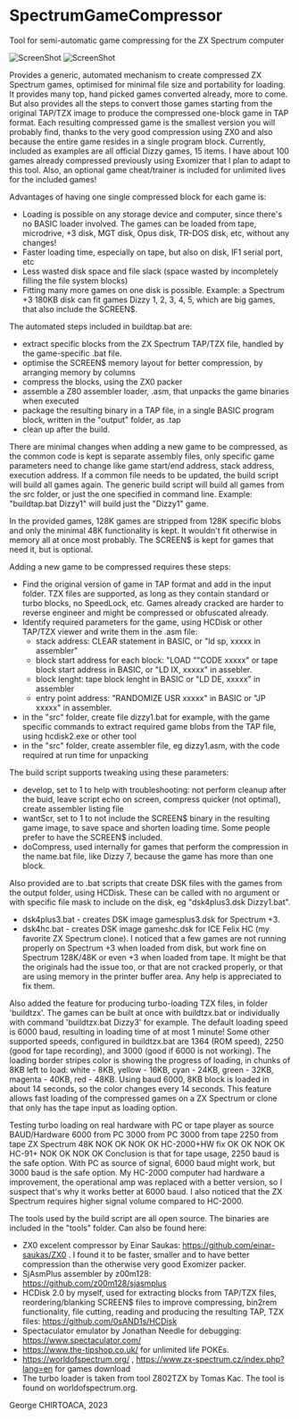 # SpectrumGameCompressor
Tool for semi-automatic game compressing for the ZX Spectrum computer

![ScreenShot](https://raw.githubusercontent.com/0sAND1s/SpectrumGameCompressor/main/SpectrumGameCompressor1.png)
![ScreenShot](https://raw.githubusercontent.com/0sAND1s/SpectrumGameCompressor/main/TurboLoadingTZX.png)

Provides a generic, automated mechanism to create compressed ZX Spectrum games, optimised for minimal file size and portability for loading.
It provides many top, hand picked games converted already, more to come. But also provides all the steps to convert those games starting from the original TAP/TZX image to produce the compressed one-block game in TAP format.
Each resulting compressed game is the smallest version you will probably find, thanks to the very good compression using ZX0 and also because the entire game resides in a single program block.
Currently, included as examples are all official Dizzy games, 15 items. I have about 100 games already compressed previously using Exomizer that I plan to adapt to this tool.
Also, an optional game cheat/trainer is included for unlimited lives for the included games!

Advantages of having one single compressed block for each game is:
- Loading is possible on any storage device and computer, since there's no BASIC loader involved. The games can be loaded from tape, microdrive, +3 disk, MGT disk, Opus disk, TR-DOS disk, etc, without any changes!
- Faster loading time, especially on tape, but also on disk, IF1 serial port, etc
- Less wasted disk space and file slack (space wasted by incompletely filling the file system blocks)
- Fitting many more games on one disk is possible. Example: a Spectrum +3 180KB disk can fit games Dizzy 1, 2, 3, 4, 5, which are big games, that also include the SCREEN$.

The automated steps included in buildtap.bat are:
- extract specific blocks from the ZX Spectrum TAP/TZX file, handled by the game-specific <name>.bat file.
- optimise the SCREEN$ memory layout for better compression, by arranging memory by columns
- compress the blocks, using the ZX0 packer
- assemble a Z80 assembler loader, <name>.asm, that unpacks the game binaries when executed
- package the resulting binary in a TAP file, in a single BASIC program block, written in the "output" folder, as <name>.tap
- clean up after the build.

There are minimal changes when adding a new game to be compressed, as the common code is kept is separate assembly files, only specific game parameters need to change like game start/end address, stack address, execution address.
If a common file needs to be updated, the build script will build all games again.
The generic build script will build all games from the src folder, or just the one specified in command line. Example: "buildtap.bat Dizzy1" will build just the "Dizzy1" game.

In the provided games, 128K games are stripped from 128K specific blobs and only the minimal 48K functionality is kept. It wouldn't fit otherwise in memory all at once most probably.
The SCREEN$ is kept for games that need it, but is optional.

Adding a new game to be compressed requires these steps:
- Find the original version of game in TAP format and add in the input folder. TZX files are supported, as long as they contain standard or turbo blocks, no SpeedLock, etc. Games already cracked are harder to reverse engineer and might be compressed or obfuscated already.
- Identify required parameters for the game, using HCDisk or other TAP/TZX viewer and write them in the .asm file: 
	- stack address: CLEAR statement in BASIC, or "ld sp, xxxxx in assembler"
	- block start address for each block: "LOAD ""CODE xxxxx" or tape block start address in BASIC, or "LD IX, xxxxx" in assebler.
	- block lenght: tape block lenght in BASIC or "LD DE, xxxxx" in assembler
	- entry point address: "RANDOMIZE USR xxxxx" in BASIC or "JP xxxxx" in assembler.
- in the "src" folder, create file dizzy1.bat for example, with the game specific commands to extract required game blobs from the TAP file, using hcdisk2.exe or other tool
- in the "src" folder, create assembler file, eg dizzy1.asm, with the code required at run time for unpacking

The build script supports tweaking using these parameters:
- develop, set to 1 to help with troubleshooting: not perform cleanup after the buid, leave script echo on screen, compress quicker (not optimal), create assembler listing file
- wantScr, set to 1 to not include the SCREEN$ binary in the resulting game image, to save space and shorten loading time. Some people prefer to have the SCREEN$ included.
- doCompress, used internally for games that perform the compression in the name.bat file, like Dizzy 7, because the game has more than one block.

Also provided are to .bat scripts that create DSK files with the games from the output folder, using HCDisk. 
These can be called with no argument or with specific file mask to include on the disk, eg "dsk4plus3.dsk Dizzy1.bat".
- dsk4plus3.bat - creates DSK image gamesplus3.dsk for Spectrum +3.
- dsk4hc.bat - creates DSK image gameshc.dsk for ICE Felix HC (my favorite ZX Spectrum clone).
I noticed that a few games are not running properly on Spectrum +3 when loaded from disk, but work fine on Spectrum 128K/48K or even +3 when loaded from tape. 
It might be that the originals had the issue too, or that are not cracked properly, or that are using memory in the printer buffer area. Any help is appreciated to fix them.

Also added the feature for producing turbo-loading TZX files, in folder 'buildtzx'. The games can be built at once with buildtzx.bat or individually with command 'buildtzx.bat Dizzy3' for example.
The default loading speed is 6000 baud, resulting in loading time of at most 1 minute! Some other supported speeds, configured in buildtzx.bat are 1364 (ROM speed), 2250 (good for tape recording), and 3000 (good if 6000 is not working). 
The loading border stripes color is showing the progress of loading, in chunks of 8KB left to load: white - 8KB, yellow - 16KB, cyan - 24KB, green - 32KB, magenta - 40KB, red - 48KB.
Using baud 6000, 8KB block is loaded in about 14 seconds, so the color changes every 14 seconds. 
This feature allows fast loading of the compressed games on a ZX Spectrum or clone that only has the tape input as loading option.


Testing turbo loading on real hardware with PC or tape player as source
BAUD/Hardware			6000 from PC		3000 from PC	3000 from tape	2250 from tape
ZX Spectrum 48K			NOK					OK				NOK				OK
HC-2000+HW fix			OK					OK				NOK				OK
HC-91+					NOK					OK				NOK				OK
Conclusion is that for tape usage, 2250 baud is the safe option. With PC as source of signal, 6000 baud might work, but 3000 baud is the safe option.
My HC-2000 computer had hardware a improvement, the operational amp was replaced with a better version, so I suspect that's why it works better at 6000 baud.
I also noticed that the ZX Spectrum requires higher signal volume compared to HC-2000.


The tools used by the build script are all open source. The binaries are included in the "tools" folder. Can also be found here:
- ZX0 excelent compressor by Einar Saukas: https://github.com/einar-saukas/ZX0 . I found it to be faster, smaller and to have better compression than the otherwise very good Exomizer packer.
- SjAsmPlus assembler by z00m128: https://github.com/z00m128/sjasmplus
- HCDisk 2.0 by myself, used for extracting blocks from TAP/TZX files, reordering/blanking SCREEN$ files to improve compressing, bin2rem functionality, file cutting, reading and producing the resulting TAP, TZX files: https://github.com/0sAND1s/HCDisk
- Spectaculator emulator by Jonathan Needle for debugging: https://www.spectaculator.com/
- https://www.the-tipshop.co.uk/ for unlimited life POKEs.
- https://worldofspectrum.org/ , https://www.zx-spectrum.cz/index.php?lang=en for games download
- The turbo loader is taken from tool Z802TZX by Tomas Kac. The tool is found on worldofspectrum.org.


George CHIRTOACA, 2023